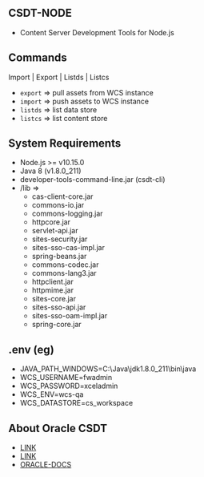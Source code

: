 ## CSDT-NODE
- Content Server Development Tools for Node.js

## Commands
Import | Export | Listds | Listcs
* `export` => pull assets from WCS instance
* `import` => push assets to WCS instance
* `listds` => list data store
* `listcs` => list content store

## System Requirements
* Node.js >= v10.15.0
* Java 8 (v1.8.0_211)
* developer-tools-command-line.jar (csdt-cli)
* /lib => 
  - cas-client-core.jar
  - commons-io.jar
  - commons-logging.jar
  - httpcore.jar
  - servlet-api.jar
  - sites-security.jar
  - sites-sso-cas-impl.jar
  - spring-beans.jar
  - commons-codec.jar
  - commons-lang3.jar
  - httpclient.jar
  - httpmime.jar
  - sites-core.jar
  - sites-sso-api.jar
  - sites-sso-oam-impl.jar
  - spring-core.jar

## .env (eg)
* JAVA_PATH_WINDOWS=C:\Java\\jdk1.8.0_211\\bin\\java
* WCS_USERNAME=fwadmin
* WCS_PASSWORD=xceladmin
* WCS_ENV=wcs-qa
* WCS_DATASTORE=cs_workspace

## About Oracle CSDT
- [LINK](https://kksays.wordpress.com/2015/03/20/export-using-csdt-command-line-tool-in-oracle-webcenter-sites-fatwire/)
- [LINK](https://manifesto.co.uk/getting-started-content-server-developer-tools/)
- [ORACLE-DOCS](https://docs.oracle.com/middleware/12211/wcs/develop/GUID-D80810CF-4CA1-4CE6-8533-571F6F65462C.htm#WBCSD995)
